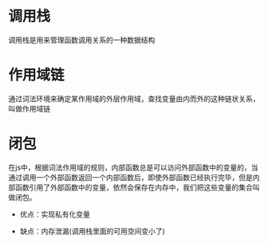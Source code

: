 #  调用栈
调用栈是用来管理函数调用关系的一种数据结构   


# 作用域链
通过词法环境来确定某作用域的外层作用域，查找变量由内而外的这种链状关系，叫做作用域链

#  闭包
在js中，根据词法作用域的规则，内部函数总是可以访问外部函数中的变量的，当通过调用一个外部函数返回一个内部函数后，即使外部函数已经执行完毕，但是内部函数引用了外部函数中的变量，依然会保存在内存中，我们把这些变量的集合叫做闭包。

- 优点：实现私有化变量


- 缺点：内存泄漏(调用栈里面的可用空间变小了)